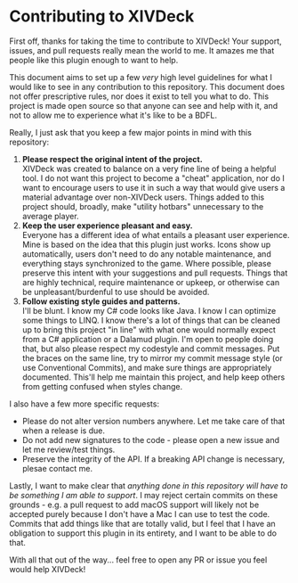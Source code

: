 ﻿# Contributing to XIVDeck

First off, thanks for taking the time to contribute to XIVDeck! Your support, issues, and pull
requests really mean the world to me. It amazes me that people like this plugin enough to want
to help.

This document aims to set up a few *very* high level guidelines for what I would like to see
in any contribution to this repository. This document does not offer prescriptive rules, nor does
it exist to tell you what to do. This project is made open source so that anyone can see and help
with it, and not to allow me to experience what it's like to be a BDFL.

Really, I just ask that you keep a few major points in mind with this repository:

1. **Please respect the original intent of the project.**  
XIVDeck was created to balance on a very fine line of being a helpful tool. I do not want this 
project to become a "cheat" application, nor do I want to encourage users to use it in such a
way that would give users a material advantage over non-XIVDeck users. Things added to this
project should, broadly, make "utility hotbars" unnecessary to the average player.
2. **Keep the user experience pleasant and easy.**  
Everyone has a different idea of what entails a pleasant user experience. Mine is based on the
idea that this plugin just works. Icons show up automatically, users don't need to do any 
notable maintenance, and everything stays synchronized to the game. Where possible, please
preserve this intent with your suggestions and pull requests. Things that are highly technical,
require maintenance or upkeep, or otherwise can be unpleasant/burdenful to use should be avoided.
3. **Follow existing style guides and patterns.**  
I'll be blunt. I know my C# code looks like Java. I know I can optimize some things to LINQ. I
know there's a lot of things that can be cleaned up to bring this project "in line" with what one
would normally expect from a C# application or a Dalamud plugin. I'm open to people doing that,
but also please respect my codestyle and commit messages. Put the braces on the same line, try
to mirror my commit message style (or use Conventional Commits), and make sure things are 
appropriately documented. This'll help me maintain this project, and help keep others from
getting confused when styles change.

I also have a few more specific requests:

* Please do not alter version numbers anywhere. Let me take care of that when a release is due.
* Do not add new signatures to the code - please open a new issue and let me review/test things.
* Preserve the integrity of the API. If a breaking API change is necessary, plesae contact me.

Lastly, I want to make clear that *anything done in this repository will have to be something I
am able to support*. I may reject certain commits on these grounds - e.g. a pull request to add
macOS support will likely not be accepted purely because I don't have a Mac I can use to test
the code. Commits that add things like that are totally valid, but I feel that I have an
obligation to support this plugin in its entirety, and I want to be able to do that.

With all that out of the way... feel free to open any PR or issue you feel would help XIVDeck!